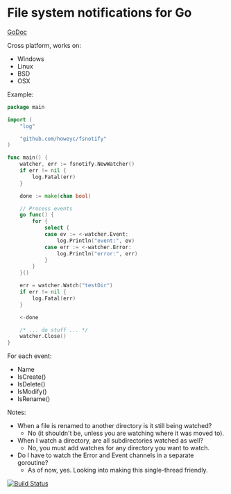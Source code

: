 # File system notifications for Go

[GoDoc](http://go.pkgdoc.org/github.com/howeyc/fsnotify)

Cross platform, works on:
* Windows
* Linux
* BSD
* OSX

Example:
```go
package main

import (
	"log"

	"github.com/howeyc/fsnotify"
)

func main() {
	watcher, err := fsnotify.NewWatcher()
	if err != nil {
		log.Fatal(err)
	}

	done := make(chan bool)

	// Process events
	go func() {
		for {
			select {
			case ev := <-watcher.Event:
				log.Println("event:", ev)
			case err := <-watcher.Error:
				log.Println("error:", err)
			}
		}
	}()

	err = watcher.Watch("testDir")
	if err != nil {
		log.Fatal(err)
	}

	<-done

	/* ... do stuff ... */
	watcher.Close()
}
```

For each event:
* Name
* IsCreate()
* IsDelete()
* IsModify()
* IsRename()

Notes:
* When a file is renamed to another directory is it still being watched?
    * No (it shouldn't be, unless you are watching where it was moved to).
* When I watch a directory, are all subdirectories watched as well?
    * No, you must add watches for any directory you want to watch.
* Do I have to watch the Error and Event channels in a separate goroutine?
    * As of now, yes. Looking into making this single-thread friendly.

[![Build Status](https://secure.travis-ci.org/howeyc/fsnotify.png?branch=master)](http://travis-ci.org/howeyc/fsnotify)

